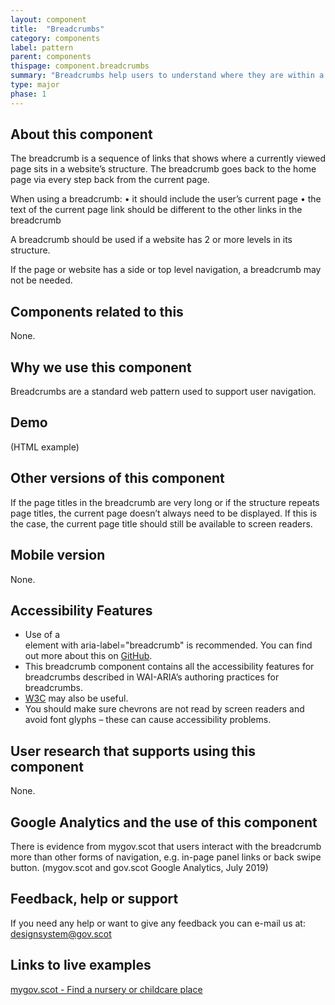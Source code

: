 ```yaml
---
layout: component
title:  "Breadcrumbs"
category: components
label: pattern
parent: components
thispage: component.breadcrumbs
summary: "Breadcrumbs help users to understand where they are within a website's structure and to move between levels."
type: major
phase: 1
---
```


## About this component

The breadcrumb is a sequence of links that shows where a currently viewed page sits in a website’s structure. The breadcrumb goes back to the home page via every step back from the current page.

When using a breadcrumb:
•	it should include the user’s current page
•	the text of the current page link should be different to the other links in the breadcrumb

A breadcrumb should be used if a website has 2 or more levels in its structure.

If the page or website has a side or top level navigation, a breadcrumb may not be needed.

## Components related to this

None.

## Why we use this component

Breadcrumbs are a standard web pattern used to support user navigation.

## Demo
(HTML example)

## Other versions of this component

If the page titles in the breadcrumb are very long or if the structure repeats page titles, the current page doesn’t always need to be displayed. If this is the case, the current page title should still be available to screen readers.

## Mobile version

None.

## Accessibility Features
* Use of a <nav> element with aria-label="breadcrumb" is recommended. You can find out more about this on [GitHub](https://github.com/alphagov/govuk-design-system-backlog/issues/33).
* This breadcrumb component contains all the accessibility features for breadcrumbs described in WAI-ARIA’s authoring practices for breadcrumbs.
* [W3C](https://www.w3.org/TR/wai-aria-practices/examples/breadcrumb/index.html) may also be useful.
* You should make sure chevrons are not read by screen readers and avoid font glyphs – these can cause accessibility problems.

## User research that supports using this component

None.

## Google Analytics and the use of this component

There is evidence from mygov.scot that users interact with the breadcrumb more than other forms of navigation, e.g. in-page panel links or back swipe button. (mygov.scot and gov.scot Google Analytics, July 2019)

## Feedback, help or support

If you need any help or want to give any feedback you can e-mail us at:
[designsystem@gov.scot](mailto:designsystem@gov.scot)  


## Links to live examples
[mygov.scot - Find a nursery or childcare place](https://www.mygov.scot/nursery-place/)

